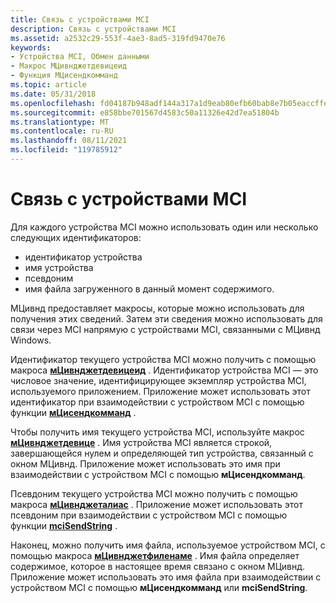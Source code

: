 ```yaml
---
title: Связь с устройствами MCI
description: Связь с устройствами MCI
ms.assetid: a2532c29-553f-4ae3-8ad5-319fd9470e76
keywords:
- Устройства MCI, Обмен данными
- Макрос МЦивнджетдевицеид
- Функция МЦисендкомманд
ms.topic: article
ms.date: 05/31/2018
ms.openlocfilehash: fd04187b948adf144a317a1d9eab80efb60bab8e7b05eaccffeb34722baa98a1
ms.sourcegitcommit: e858bbe701567d4583c50a11326e42d7ea51804b
ms.translationtype: MT
ms.contentlocale: ru-RU
ms.lasthandoff: 08/11/2021
ms.locfileid: "119785912"
---
```

# <a name="communication-with-mci-devices"></a>Связь с устройствами MCI

Для каждого устройства MCI можно использовать один или несколько следующих идентификаторов:

-   идентификатор устройства
-   имя устройства
-   псевдоним
-   имя файла загруженного в данный момент содержимого.

МЦивнд предоставляет макросы, которые можно использовать для получения этих сведений. Затем эти сведения можно использовать для связи через MCI напрямую с устройствами MCI, связанными с МЦивнд Windows.

Идентификатор текущего устройства MCI можно получить с помощью макроса [**мЦивнджетдевицеид**](/windows/desktop/api/Vfw/nf-vfw-mciwndgetdeviceid) . Идентификатор устройства MCI — это числовое значение, идентифицирующее экземпляр устройства MCI, используемого приложением. Приложение может использовать этот идентификатор при взаимодействии с устройством MCI с помощью функции [**мЦисендкомманд**](/previous-versions//dd757160(v=vs.85)) .

Чтобы получить имя текущего устройства MCI, используйте макрос [**мЦивнджетдевице**](/windows/desktop/api/Vfw/nf-vfw-mciwndgetdevice) . Имя устройства MCI является строкой, завершающейся нулем и определяющей тип устройства, связанный с окном МЦивнд. Приложение может использовать это имя при взаимодействии с устройством MCI с помощью **мЦисендкомманд**.

Псевдоним текущего устройства MCI можно получить с помощью макроса [**мЦивнджеталиас**](/windows/desktop/api/Vfw/nf-vfw-mciwndgetalias) . Приложение может использовать этот псевдоним при взаимодействии с устройством MCI с помощью функции [**mciSendString**](/previous-versions//dd757161(v=vs.85)) .

Наконец, можно получить имя файла, используемое устройством MCI, с помощью макроса [**мЦивнджетфиленаме**](/windows/desktop/api/Vfw/nf-vfw-mciwndgetfilename) . Имя файла определяет содержимое, которое в настоящее время связано с окном МЦивнд. Приложение может использовать это имя файла при взаимодействии с устройством MCI с помощью **мЦисендкомманд** или **mciSendString**.

 

 